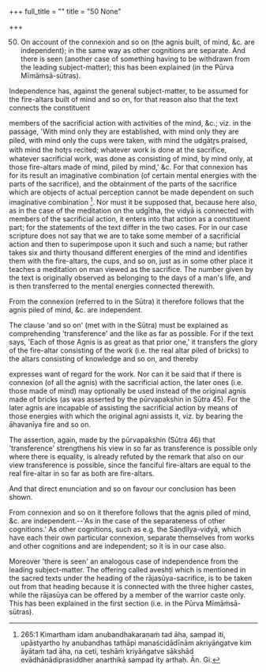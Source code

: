+++
full_title = ""
title = "50 None"

+++


50. On account of the connexion and so on (the agnis built, of mind, &c. are independent); in the same way as other cognitions are separate. And there is seen (another case of something having to be withdrawn from the leading subject-matter); this has been explained (in the Pūrva Mīmāṁsā-sūtras).

Independence has, against the general subject-matter, to be assumed for the fire-altars built of mind and so on, for that reason also that the text connects the constituent

members of the sacrificial action with activities of the mind, &c.; viz. in the passage, 'With mind only they are established, with mind only they are piled, with mind only the cups were taken, with mind the udgātr̥s praised, with mind the hotr̥s recited; whatever work is done at the sacrifice, whatever sacrificial work, was done as consisting of mind, by mind only, at those fire-altars made of mind, piled by mind,' &c. For that connexion has for its result an imaginative combination (of certain mental energies with the parts of the sacrifice), and the obtainment of the parts of the sacrifice which are objects of actual perception cannot be made dependent on such imaginative combination [^fn_168]. Nor must it be supposed that, because here also, as in the case of the meditation on the udgītha, the vidyā is connected with members of the sacrificial action, it enters into that action as a constituent part; for the statements of the text differ in the two cases. For in our case scripture does not say that we are to take some member of a sacrificial action and then to superimpose upon it such and such a name; but rather takes six and thirty thousand different energies of the mind and identifies them with the fire-altars, the cups, and so on, just as in some other place it teaches a meditation on man viewed as the sacrifice. The number given by the text is originally observed as belonging to the days of a man's life, and is then transferred to the mental energies connected therewith.

From the connexion (referred to in the Sūtra) it therefore follows that the agnis piled of mind, &c. are independent.

The clause 'and so on' (met with in the Sūtra) must be explained as comprehending 'transference' and the like as far as possible. For if the text says, 'Each of those Agnis is as great as that prior one,' it transfers the glory of the fire-altar consisting of the work (i.e. the real altar piled of bricks) to the altars consisting of knowledge and so on, and thereby

[^fn_168]: 265:1 Kimartham idam anubandhakaraṇaṁ tad āha, sampad iti, upāstyartho hy anubandhas tathāpi manaścidādīnām akriyāṅgatve kim āyātaṁ tad āha, na ceti, teshāṁ kriyāṅgatve sākshād evādhānādiprasiddher anarthikā sampad ity arthaḥ. Ān. Gi.

expresses want of regard for the work. Nor can it be said that if there is connexion (of all the agnis) with the sacrificial action, the later ones (i.e. those made of mind) may optionally be used instead of the original agnis made of bricks (as was asserted by the pūrvapakshin in Sūtra 45). For the later agnis are incapable of assisting the sacrificial action by means of those energies with which the original agni assists it, viz. by bearing the āhavanīya fire and so on.

The assertion, again, made by the pūrvapakshin (Sūtra 46) that 'transference' strengthens his view in so far as transference is possible only where there is equality, is already refuted by the remark that also on our view transference is possible, since the fanciful fire-altars are equal to the real fire-altar in so far as both are fire-altars.

And that direct enunciation and so on favour our conclusion has been shown.

From connexion and so on it therefore follows that the agnis piled of mind, &c. are independent.--'As in the case of the separateness of other cognitions.' As other cognitions, such as e.g. the Sāṇḍilya-vidyā, which have each their own particular connexion, separate themselves from works and other cognitions and are independent; so it is in our case also.

Moreover 'there is seen' an analogous case of independence from the leading subject-matter. The offering called aveshṭi which is mentioned in the sacred texts under the heading of the rājasūya-sacrifice, is to be taken out from that heading because it is connected with the three higher castes, while the rājasūya can be offered by a member of the warrior caste only. This has been explained in the first section (i.e. in the Pūrva Mīmāṁsā-sūtras).

